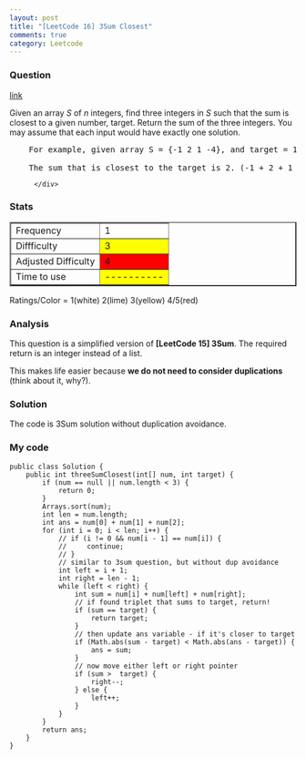 ```yaml
---
layout: post
title: "[LeetCode 16] 3Sum Closest"
comments: true
category: Leetcode
---
```


### Question

[link](http://oj.leetcode.com/problems/3sum-closest/)

<div class="question-content">
            <p></p><p>Given an array <i>S</i> of <i>n</i> integers, find three integers in <i>S</i> such that the sum is closest to a given number, target. Return the sum of the three integers. You may assume that each input would have exactly one solution.</p>

<pre>    For example, given array S = {-1 2 1 -4}, and target = 1.

    The sum that is closest to the target is 2. (-1 + 2 + 1 = 2).
</pre><p></p>

          </div>

### Stats

<table border="2">
	<tr>
		<td>Frequency</td>
		<td bgcolor="white">1</td>
	</tr>
	<tr>
		<td>Diffficulty</td>
		<td bgcolor="yellow">3</td>
	</tr>
	<tr>
		<td>Adjusted Difficulty</td>
		<td bgcolor="red">4</td>
	</tr>
	<tr>
		<td>Time to use</td>
		<td bgcolor="yellow">----------</td>
	</tr>
</table>

Ratings/Color = 1(white) 2(lime) 3(yellow) 4/5(red)

### Analysis

This question is a simplified version of **[LeetCode 15] 3Sum**. The required return is an integer instead of a list.

This makes life easier because **we do not need to consider duplications** (think about it, why?).

### Solution

The code is 3Sum solution without duplication avoidance.

### My code

    public class Solution {
        public int threeSumClosest(int[] num, int target) {
            if (num == null || num.length < 3) {
                return 0;
            }
            Arrays.sort(num);
            int len = num.length;
            int ans = num[0] + num[1] + num[2];
            for (int i = 0; i < len; i++) {
                // if (i != 0 && num[i - 1] == num[i]) {
                //     continue;
                // }
                // similar to 3sum question, but without dup avoidance
                int left = i + 1;
                int right = len - 1;
                while (left < right) {
                    int sum = num[i] + num[left] + num[right];
                    // if found triplet that sums to target, return!
                    if (sum == target) {
                        return target;
                    }
                    // then update ans variable - if it's closer to target
                    if (Math.abs(sum - target) < Math.abs(ans - target)) {
                        ans = sum;
                    }
                    // now move either left or right pointer
                    if (sum >  target) {
                        right--;
                    } else {
                        left++;
                    }
                }
            }
            return ans;
        }
    }

